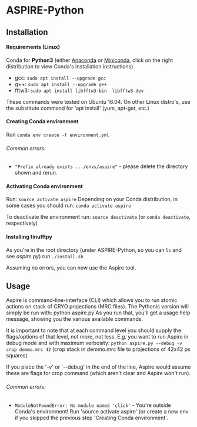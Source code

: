 # ASPIRE-Python

## Installation
#### Requirements (Linux)
Conda for **Python3** (either 
[Anaconda](https://www.anaconda.com/download/#linux)
or 
[Miniconda](https://conda.io/miniconda.html), click on the right distribution to view Conda's installation instructions)

- gcc: `sudo apt install --upgrade gcc`
- g++: `sudo apt install --upgrade g++`
- fftw3: `sudo apt install libfftw3-bin  libfftw3-dev`

These commands were tested on Ubuntu 16.04. On other Linux distro's, use the substitute command for 'apt install' (yum, apt-get, etc.)

#### Creating Conda environment
Run `conda env create -f environment.yml`

###### Common errors:
- `"Prefix already exists .../envs/aspire"` - please delete the directory shown and rerun.

#### Activating Conda environment
Run: `source activate aspire`
Depending on your Conda distribution, in some cases you should run: `conda activate aspire`

To deactivate the environment run: `source deactivate` (or `conda deactivate`, respectively)

#### Installing finufftpy
As you're in the root directory (under ASPIRE-Python, so you can `ls` and see _aspire.py_)
run `./install.sh`

Assuming no errors, you can now use the Aspire tool.

## Usage
Aspire is command-line-interface (CLI) which allows you to run atomic actions on stack of CRYO projections (MRC files).
The Pythonic version will simply be run with: python aspire.py
As you run that, you'll get a usage help message, showing you the various available commands.

It is important to note that at each command level you should supply the flags/options of that level, not more, not less.
E.g. you want to run Aspire in debug mode and with maximum verbosity:
`python aspire.py --debug -v crop demmo.mrc 42` (crop stack in demmo.mrc file to projections of 42x42 px squares)

If you place the '-v' or '--debug' in the end of the line, Aspire would assume these are flags for crop command (which aren't clear and Aspire won't run).

###### Common errors:
- `ModuleNotFoundError: No module named 'click'` -  You're outside Conda's environment! Run 'source activate aspire' (or create a new env if you skipped the previous step 'Creating Conda environment'.



